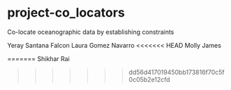 # project-co_locators
Co-locate oceanographic data by establishing constraints

Yeray Santana Falcon
Laura Gomez Navarro
<<<<<<< HEAD
Molly James

=======
Shikhar Rai
>>>>>>> dd56d417019450bb173816f70c5f0c05b2e12cfd
